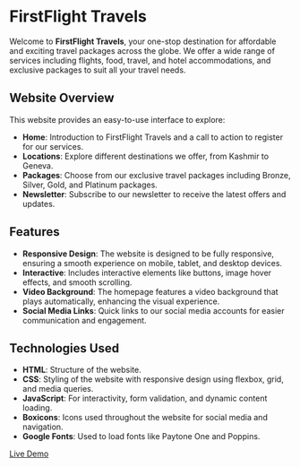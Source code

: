 # FirstFlight Travels

Welcome to **FirstFlight Travels**, your one-stop destination for affordable and exciting travel packages across the globe. We offer a wide range of services including flights, food, travel, and hotel accommodations, and exclusive packages to suit all your travel needs. 

## Website Overview

This website provides an easy-to-use interface to explore:

- **Home**: Introduction to FirstFlight Travels and a call to action to register for our services.
- **Locations**: Explore different destinations we offer, from Kashmir to Geneva.
- **Packages**: Choose from our exclusive travel packages including Bronze, Silver, Gold, and Platinum packages.
- **Newsletter**: Subscribe to our newsletter to receive the latest offers and updates.

## Features

- **Responsive Design**: The website is designed to be fully responsive, ensuring a smooth experience on mobile, tablet, and desktop devices.
- **Interactive**: Includes interactive elements like buttons, image hover effects, and smooth scrolling.
- **Video Background**: The homepage features a video background that plays automatically, enhancing the visual experience.
- **Social Media Links**: Quick links to our social media accounts for easier communication and engagement.

## Technologies Used

- **HTML**: Structure of the website.
- **CSS**: Styling of the website with responsive design using flexbox, grid, and media queries.
- **JavaScript**: For interactivity, form validation, and dynamic content loading.
- **Boxicons**: Icons used throughout the website for social media and navigation.
- **Google Fonts**: Used to load fonts like Paytone One and Poppins.

[Live Demo](https://firsttflight.netlify.app/)
